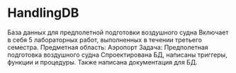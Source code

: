 # HandlingDB
База данных для предполетной подготовки воздушного судна
Включает в себя 5 лабораторных работ, выполненных в течении третьего семестра.
Предметная область: Аэропорт
Задача: Предполетная подготовка воздушного судна
Спроектирована БД, написаны триггеры, функции и процедуры. Также написана документация для БД.
